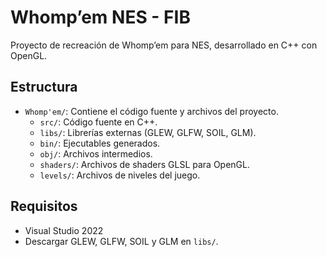 # Whomp’em NES - FIB
Proyecto de recreación de Whomp’em para NES, desarrollado en C++ con OpenGL.

## Estructura
- `Whomp'em/`: Contiene el código fuente y archivos del proyecto.
  - `src/`: Código fuente en C++.
  - `libs/`: Librerías externas (GLEW, GLFW, SOIL, GLM).
  - `bin/`: Ejecutables generados.
  - `obj/`: Archivos intermedios.
  - `shaders/`: Archivos de shaders GLSL para OpenGL.
  - `levels/`: Archivos de niveles del juego.
  

## Requisitos
- Visual Studio 2022
- Descargar GLEW, GLFW, SOIL y GLM en `libs/`.